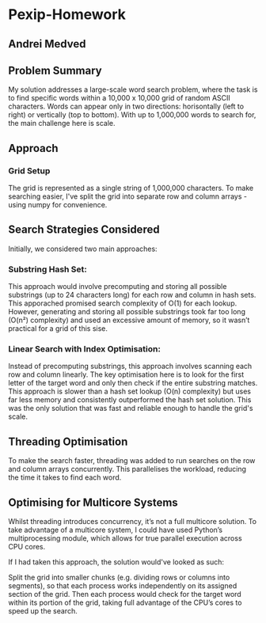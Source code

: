 # Pexip-Homework
## Andrei Medved

## Problem Summary
My solution addresses a large-scale word search problem, where the task is to find specific words within a 10,000 x 10,000 grid of random ASCII characters. Words can appear only in two directions: horisontally (left to right) or vertically (top to bottom). With up to 1,000,000 words to search for, the main challenge here is scale.

## Approach
### Grid Setup
The grid is represented as a single string of 1,000,000 characters. To make searching easier, I've split the grid into separate row and column arrays - using numpy for convenience.

## Search Strategies Considered
Initially, we considered two main approaches:

### Substring Hash Set:
This approach would involve precomputing and storing all possible substrings (up to 24 characters long) for each row and column in hash sets. This apporached promised search complexity of O(1) for each lookup. However, generating and storing all possible substrings took far too long (O(n²) complexity) and used an excessive amount of memory, so it wasn’t practical for a grid of this sise.

### Linear Search with Index Optimisation:
Instead of precomputing substrings, this approach involves scanning each row and column linearly. The key optimisation here is to look for the first letter of the target word and only then check if the entire substring matches. This approach is slower than a hash set lookup (O(n) complexity) but uses far less memory and consistently outperformed the hash set solution. This was the only solution that was fast and reliable enough to handle the grid's scale.

## Threading Optimisation
To make the search faster, threading was added to run searches on the row and column arrays concurrently. This parallelises the workload, reducing the time it takes to find each word.

## Optimising for Multicore Systems
Whilst threading introduces concurrency, it’s not a full multicore solution. To take advantage of a multicore system, I could have used Python’s multiprocessing module, which allows for true parallel execution across CPU cores.

If I had taken this approach, the solution would've looked as such:

Split the grid into smaller chunks (e.g. dividing rows or columns into segments), so that each process works independently on its assigned section of the grid. Then each process would check for the target word within its portion of the grid, taking full advantage of the CPU’s cores to speed up the search.